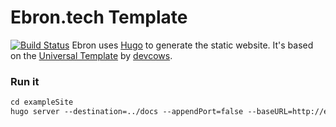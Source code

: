 # Ebron.tech Template
[![Build Status](https://travis-ci.org/ebron-tech/ebron-tech.svg?branch=master)](https://travis-ci.org/ebron-tech/ebron-tech)
Ebron uses [Hugo](https://gohugo.io) to generate the static website. 
It's based on the [Universal Template](https://github.com/devcows/hugo-universal-theme) by [devcows](https://github.com/devcows).

### Run it
```md
cd exampleSite
hugo server --destination=../docs --appendPort=false --baseURL=http://ebron.tech
```